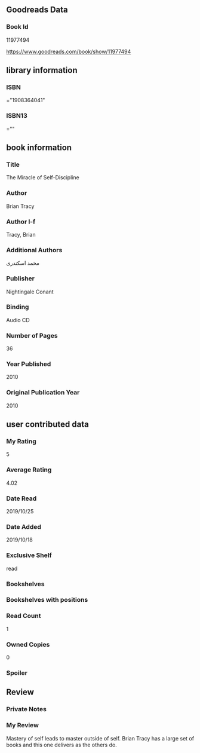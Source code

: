<!-- This template shows how to bulk convert all columns of data into one markdown file -->
<!-- caveat: KeyError if there's a mismatch. Empty values output nothing -->

## Goodreads Data

### Book Id 

11977494

https://www.goodreads.com/book/show/11977494

## library information

### ISBN 
="1908364041"

### ISBN13 
=""

## book information

### Title
The Miracle of Self-Discipline

### Author 
Brian Tracy

### Author l-f 
Tracy, Brian

### Additional Authors
محمد اسکندری

### Publisher 
Nightingale Conant

### Binding
Audio CD

### Number of Pages
36

### Year Published
2010

### Original Publication Year 
2010

## user contributed data

### My Rating
5

### Average Rating
4.02

### Date Read
2019/10/25

### Date Added
2019/10/18

### Exclusive Shelf
read

### Bookshelves


### Bookshelves with positions


### Read Count
1

### Owned Copies
0

### Spoiler 


## Review

### Private Notes


### My Review
Mastery of self leads to master outside of self. Brian Tracy has a large set of books and this one delivers as the others do.